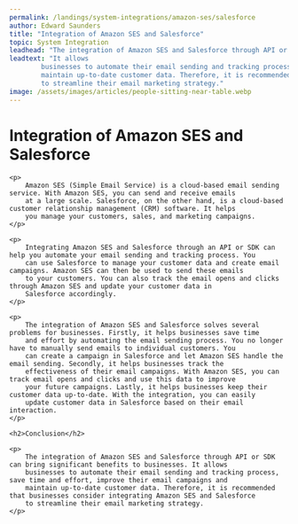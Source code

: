 ```yaml
---
permalink: /landings/system-integrations/amazon-ses/salesforce
author: Edward Saunders
title: "Integration of Amazon SES and Salesforce"
topic: System Integration
leadhead: "The integration of Amazon SES and Salesforce through API or SDK can bring significant benefits to businesses"
leadtext: "It allows
		businesses to automate their email sending and tracking process, save time and effort, improve their email campaigns and
		maintain up-to-date customer data. Therefore, it is recommended that businesses consider integrating Amazon SES and Salesforce
		to streamline their email marketing strategy."
image: /assets/images/articles/people-sitting-near-table.webp
---
```

<div class="arttext">	<h1>Integration of Amazon SES and Salesforce</h1>

	<p>
		Amazon SES (Simple Email Service) is a cloud-based email sending service. With Amazon SES, you can send and receive emails
		at a large scale. Salesforce, on the other hand, is a cloud-based customer relationship management (CRM) software. It helps
		you manage your customers, sales, and marketing campaigns.
	</p>

	<p>
		Integrating Amazon SES and Salesforce through an API or SDK can help you automate your email sending and tracking process. You
		can use Salesforce to manage your customer data and create email campaigns. Amazon SES can then be used to send these emails
		to your customers. You can also track the email opens and clicks through Amazon SES and update your customer data in
		Salesforce accordingly.
	</p>

	<p>
		The integration of Amazon SES and Salesforce solves several problems for businesses. Firstly, it helps businesses save time
		and effort by automating the email sending process. You no longer have to manually send emails to individual customers. You
		can create a campaign in Salesforce and let Amazon SES handle the email sending. Secondly, it helps businesses track the
		effectiveness of their email campaigns. With Amazon SES, you can track email opens and clicks and use this data to improve
		your future campaigns. Lastly, it helps businesses keep their customer data up-to-date. With the integration, you can easily
		update customer data in Salesforce based on their email interaction.
	</p>

	<h2>Conclusion</h2>

	<p>
		The integration of Amazon SES and Salesforce through API or SDK can bring significant benefits to businesses. It allows
		businesses to automate their email sending and tracking process, save time and effort, improve their email campaigns and
		maintain up-to-date customer data. Therefore, it is recommended that businesses consider integrating Amazon SES and Salesforce
		to streamline their email marketing strategy.
	</p>

</div>